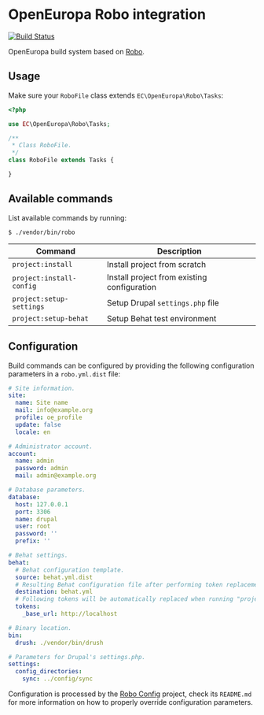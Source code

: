 # OpenEuropa Robo integration

[![Build Status](https://travis-ci.org/ec-europa/oe-robo.svg?branch=master)](https://travis-ci.org/ec-europa/oe-robo)

OpenEuropa build system based on [Robo](http://robo.li/).

## Usage

Make sure your `RoboFile` class extends `EC\OpenEuropa\Robo\Tasks`:

```php
<?php

use EC\OpenEuropa\Robo\Tasks;

/**
 * Class RoboFile.
 */
class RoboFile extends Tasks {

}
```

## Available commands

List available commands by running:

```
$ ./vendor/bin/robo
```

| Command | Description |
|---|---|
| `project:install` | Install project from scratch |
| `project:install-config` | Install project from existing configuration |
| `project:setup-settings` | Setup Drupal `settings.php` file |
| `project:setup-behat` | Setup Behat test environment |

## Configuration

Build commands can be configured by providing the following configuration parameters in a `robo.yml.dist` file: 

```yaml
# Site information.
site:
  name: Site name
  mail: info@example.org
  profile: oe_profile
  update: false
  locale: en

# Administrator account.
account:
  name: admin
  password: admin
  mail: admin@example.org

# Database parameters.
database:
  host: 127.0.0.1
  port: 3306
  name: drupal
  user: root
  password: ''
  prefix: ''

# Behat settings.
behat:
  # Behat configuration template.
  source: behat.yml.dist
  # Resulting Behat configuration file after performing token replacement.
  destination: behat.yml
  # Following tokens will be automatically replaced when running "project:setup-behat".
  tokens:
    _base_url: http://localhost

# Binary location.
bin:
  drush: ./vendor/bin/drush

# Parameters for Drupal's settings.php.
settings:
  config_directories:
    sync: ../config/sync
```

Configuration is processed by the [Robo Config](https://github.com/nuvoleweb/robo-config) project, check its `README.md`
for more information on how to properly override configuration parameters.
